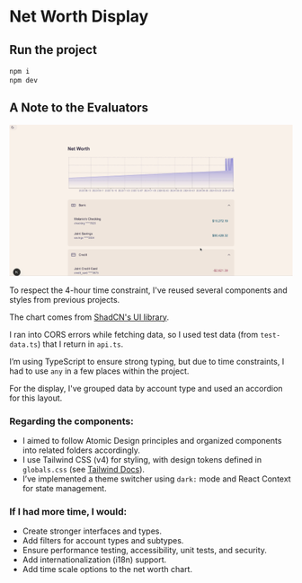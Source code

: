 # Net Worth Display

## Run the project

```
npm i
npm dev
```

## A Note to the Evaluators

![alt text](image.png)

To respect the 4-hour time constraint, I've reused several components and styles from previous projects.

The chart comes from [ShadCN's UI library](https://ui.shadcn.com/charts).

I ran into CORS errors while fetching data, so I used test data (from `test-data.ts`) that I return in `api.ts`.

I’m using TypeScript to ensure strong typing, but due to time constraints, I had to use `any` in a few places within the project.

For the display, I've grouped data by account type and used an accordion for this layout.

### Regarding the components:
- I aimed to follow Atomic Design principles and organized components into related folders accordingly.
- I use Tailwind CSS (v4) for styling, with design tokens defined in `globals.css` (see [Tailwind Docs](https://tailwindcss.com/docs/theme)).
- I’ve implemented a theme switcher using `dark:` mode and React Context for state management.

### If I had more time, I would:
- Create stronger interfaces and types.
- Add filters for account types and subtypes.
- Ensure performance testing, accessibility, unit tests, and security.
- Add internationalization (i18n) support.
- Add time scale options to the net worth chart.
